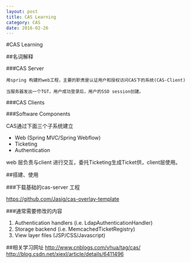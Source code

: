 ```yaml
---
layout: post
title: CAS Learning
category: CAS
date: 2016-02-26
---
```


#CAS Learning

##名词解释

###CAS Server

	用spring 构建的web工程，主要的职责是认证用户和授权访问CAS下的系统(CAS-Client)
	
	当服务器发出一个TGT，用户成功登录后，用户的SSO session创建。
	
	
	
###CAS Clients


###Software Components

CAS通过下面三个子系统建立

 * Web (Spring MVC/Spring Webflow)
 * Ticketing
 * Authentication

web 层负责与client 进行交互，委托Ticketing生成Ticket供，client层使用。


##搭建、使用

###下载基础的cas-server 工程

https://github.com/Jasig/cas-overlay-template

###通常需要修改的内容

1.	Authentication handlers (i.e. LdapAuthenticationHandler)
2. Storage backend (i.e. MemcachedTicketRegistry)
3. View layer files (JSP/CSS/Javascript)


##相关学习网址
http://www.cnblogs.com/vhua/tag/cas/
http://blog.csdn.net/xiexl/article/details/6411496